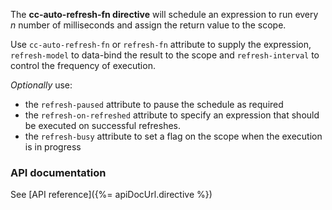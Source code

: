 <p class='lead'>
The <strong>cc-auto-refresh-fn directive</strong> will schedule an expression to run every 
<em>n</em> number of milliseconds and assign the return value to the scope.
</p>

Use `cc-auto-refresh-fn` or `refresh-fn` attribute to supply the expression, `refresh-model` to data-bind the result 
to the scope and `refresh-interval` to control the frequency of execution.

*Optionally* use:

- the `refresh-paused` attribute to pause the schedule as required
- the `refresh-on-refreshed` attribute to specify an expression that should be executed on successful refreshes.
- the `refresh-busy` attribute to set a flag on the scope when the execution is in progress

### API documentation

See [API reference]({%= apiDocUrl.directive %})